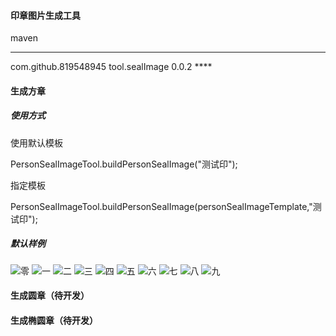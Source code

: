 #### 印章图片生成工具
maven

****
<dependency>
  <groupId>com.github.819548945</groupId>
  <artifactId>tool.sealImage</artifactId>
  <version>0.0.2</version>
</dependency>
****

#### 生成方章
##### 使用方式
使用默认模板

PersonSealImageTool.buildPersonSealImage("测试印");

指定模板

PersonSealImageTool.buildPersonSealImage(personSealImageTemplate,"测试印");
##### 默认样例
![零](https://github.com/819548945/lich.tool.sealImage/assets/30515245/1fc5271c-c28e-41dd-af42-77ac30d1a0a5)
![一](https://github.com/819548945/lich.tool.sealImage/assets/30515245/ea54facf-49e1-490e-aaff-f40ddd1f8cb6)
![二](https://github.com/819548945/lich.tool.sealImage/assets/30515245/4bba621e-7732-4120-bdcf-fef38c67500e)
![三](https://github.com/819548945/lich.tool.sealImage/assets/30515245/89e88b9b-e9f0-432d-9245-d5320cd91d3f)
![四](https://github.com/819548945/lich.tool.sealImage/assets/30515245/f583eff7-09d1-4c8c-bb47-a37d4570f356)
![五](https://github.com/819548945/lich.tool.sealImage/assets/30515245/25fa2e13-a35d-415a-8063-701ca272d155)
![六](https://github.com/819548945/lich.tool.sealImage/assets/30515245/41cdf13f-bdaa-49fd-a77f-8e78bdf533cc)
![七](https://github.com/819548945/lich.tool.sealImage/assets/30515245/b43b5cbb-4229-486a-ac69-0590c1acc0d2)
![八](https://github.com/819548945/lich.tool.sealImage/assets/30515245/961f6acf-b882-44ad-abbc-1337ffd9f935)
![九](https://github.com/819548945/lich.tool.sealImage/assets/30515245/881174cd-cf43-4b6e-9e98-9e2a9a08f561)


#### 生成圆章（待开发）


####  生成椭圆章（待开发）

 


